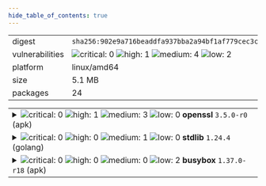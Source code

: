 ```yaml
---
hide_table_of_contents: true
---
```


<table>
<tr><td>digest</td><td><code>sha256:902e9a716beaddfa937bba2a94bf1af779cec3c1a9acc309d68ba7cbea35a833</code></td><tr><tr><td>vulnerabilities</td><td><img alt="critical: 0" src="https://img.shields.io/badge/critical-0-lightgrey"/> <img alt="high: 1" src="https://img.shields.io/badge/high-1-e25d68"/> <img alt="medium: 4" src="https://img.shields.io/badge/medium-4-fbb552"/> <img alt="low: 2" src="https://img.shields.io/badge/low-2-fce1a9"/> <!-- unspecified: 0 --></td></tr>
<tr><td>platform</td><td>linux/amd64</td></tr>
<tr><td>size</td><td>5.1 MB</td></tr>
<tr><td>packages</td><td>24</td></tr>
</table>
</details></table>
</details>

<table>
<tr><td valign="top">
<details><summary><img alt="critical: 0" src="https://img.shields.io/badge/C-0-lightgrey"/> <img alt="high: 1" src="https://img.shields.io/badge/H-1-e25d68"/> <img alt="medium: 3" src="https://img.shields.io/badge/M-3-fbb552"/> <img alt="low: 0" src="https://img.shields.io/badge/L-0-lightgrey"/> <!-- unspecified: 0 --><strong>openssl</strong> <code>3.5.0-r0</code> (apk)</summary>

<small><code>pkg:apk/alpine/openssl@3.5.0-r0?os_name=alpine&os_version=3.22</code></small><br/>

```dockerfile
# Dockerfile (4:31)
FROM alpine:3.22.0 AS deps

ARG GO_APP
ARG GORELEASER_DIST_DIR=/go/src/dist

ARG TARGETOS
ARG TARGETARCH
ARG TARGETVARIANT

RUN mkdir -p /go/bin /go/src ${GORELEASER_DIST_DIR}

COPY --from=build ${GORELEASER_DIST_DIR}/ ${GORELEASER_DIST_DIR}

RUN <<EOT
  set -e 
  apk add --no-cache ca-certificates jq
  cd ${GORELEASER_DIST_DIR}/..

  if [[ ${TARGETARCH} == "arm" ]]; then VARIANT=$(echo ${TARGETVARIANT} | sed 's/^v//'); fi
  BIN_PATH=$(jq -r ".[] |select(.type   == \"Binary\" and \
                                .name   == \"${GO_APP}\" and \
                                .goos   == \"${TARGETOS}\" and \
                                .goarch == \"${TARGETARCH}\" and \
                                (.goarm == \"${VARIANT}\" or .goarm == null)) | .path" < /go/src/dist/artifacts.json)
  cp ${BIN_PATH} /go/bin
EOT

FROM alpine:3.22.0
```

<br/>

<a href="https://scout.docker.com/v/CVE-2025-9230?s=alpine&n=openssl&ns=alpine&t=apk&osn=alpine&osv=3.22&vr=%3C3.5.4-r0"><img alt="high : CVE--2025--9230" src="https://img.shields.io/badge/CVE--2025--9230-lightgrey?label=high%20&labelColor=e25d68"/></a> 

<table>
<tr><td>Affected range</td><td><code>&lt;3.5.4-r0</code></td></tr>
<tr><td>Fixed version</td><td><code>3.5.4-r0</code></td></tr>
<tr><td>EPSS Score</td><td><code>0.026%</code></td></tr>
<tr><td>EPSS Percentile</td><td><code>6th percentile</code></td></tr>
</table>

<details><summary>Description</summary>
<blockquote>



</blockquote>
</details>

<a href="https://scout.docker.com/v/CVE-2025-9231?s=alpine&n=openssl&ns=alpine&t=apk&osn=alpine&osv=3.22&vr=%3C3.5.4-r0"><img alt="medium : CVE--2025--9231" src="https://img.shields.io/badge/CVE--2025--9231-lightgrey?label=medium%20&labelColor=fbb552"/></a> 

<table>
<tr><td>Affected range</td><td><code>&lt;3.5.4-r0</code></td></tr>
<tr><td>Fixed version</td><td><code>3.5.4-r0</code></td></tr>
<tr><td>EPSS Score</td><td><code>0.013%</code></td></tr>
<tr><td>EPSS Percentile</td><td><code>1st percentile</code></td></tr>
</table>

<details><summary>Description</summary>
<blockquote>



</blockquote>
</details>

<a href="https://scout.docker.com/v/CVE-2025-4575?s=alpine&n=openssl&ns=alpine&t=apk&osn=alpine&osv=3.22&vr=%3C3.5.1-r0"><img alt="medium : CVE--2025--4575" src="https://img.shields.io/badge/CVE--2025--4575-lightgrey?label=medium%20&labelColor=fbb552"/></a> 

<table>
<tr><td>Affected range</td><td><code>&lt;3.5.1-r0</code></td></tr>
<tr><td>Fixed version</td><td><code>3.5.1-r0</code></td></tr>
<tr><td>EPSS Score</td><td><code>0.013%</code></td></tr>
<tr><td>EPSS Percentile</td><td><code>2nd percentile</code></td></tr>
</table>

<details><summary>Description</summary>
<blockquote>



</blockquote>
</details>

<a href="https://scout.docker.com/v/CVE-2025-9232?s=alpine&n=openssl&ns=alpine&t=apk&osn=alpine&osv=3.22&vr=%3C3.5.4-r0"><img alt="medium : CVE--2025--9232" src="https://img.shields.io/badge/CVE--2025--9232-lightgrey?label=medium%20&labelColor=fbb552"/></a> 

<table>
<tr><td>Affected range</td><td><code>&lt;3.5.4-r0</code></td></tr>
<tr><td>Fixed version</td><td><code>3.5.4-r0</code></td></tr>
<tr><td>EPSS Score</td><td><code>0.023%</code></td></tr>
<tr><td>EPSS Percentile</td><td><code>5th percentile</code></td></tr>
</table>

<details><summary>Description</summary>
<blockquote>



</blockquote>
</details>
</details></td></tr>

<tr><td valign="top">
<details><summary><img alt="critical: 0" src="https://img.shields.io/badge/C-0-lightgrey"/> <img alt="high: 0" src="https://img.shields.io/badge/H-0-lightgrey"/> <img alt="medium: 1" src="https://img.shields.io/badge/M-1-fbb552"/> <img alt="low: 0" src="https://img.shields.io/badge/L-0-lightgrey"/> <!-- unspecified: 0 --><strong>stdlib</strong> <code>1.24.4</code> (golang)</summary>

<small><code>pkg:golang/stdlib@1.24.4</code></small><br/>

```dockerfile
# Dockerfile (38:38)
COPY --from=deps /etc/ssl/certs/ca-certificates.crt /etc/ssl/certs/
```

<br/>

<a href="https://scout.docker.com/v/CVE-2025-47906?s=golang&n=stdlib&t=golang&vr=%3E%3D1.24.0%2C%3C1.24.6"><img alt="medium : CVE--2025--47906" src="https://img.shields.io/badge/CVE--2025--47906-lightgrey?label=medium%20&labelColor=fbb552"/></a> 

<table>
<tr><td>Affected range</td><td><code>>=1.24.0<br/><1.24.6</code></td></tr>
<tr><td>Fixed version</td><td><code>1.24.6</code></td></tr>
<tr><td>EPSS Score</td><td><code>0.022%</code></td></tr>
<tr><td>EPSS Percentile</td><td><code>4th percentile</code></td></tr>
</table>

<details><summary>Description</summary>
<blockquote>

If the PATH environment variable contains paths which are executables (rather than just directories), passing certain strings to LookPath ("", ".", and ".."), can result in the binaries listed in the PATH being unexpectedly returned.

</blockquote>
</details>
</details></td></tr>

<tr><td valign="top">
<details><summary><img alt="critical: 0" src="https://img.shields.io/badge/C-0-lightgrey"/> <img alt="high: 0" src="https://img.shields.io/badge/H-0-lightgrey"/> <img alt="medium: 0" src="https://img.shields.io/badge/M-0-lightgrey"/> <img alt="low: 2" src="https://img.shields.io/badge/L-2-fce1a9"/> <!-- unspecified: 0 --><strong>busybox</strong> <code>1.37.0-r18</code> (apk)</summary>

<small><code>pkg:apk/alpine/busybox@1.37.0-r18?os_name=alpine&os_version=3.22</code></small><br/>

```dockerfile
# Dockerfile (4:31)
FROM alpine:3.22.0 AS deps

ARG GO_APP
ARG GORELEASER_DIST_DIR=/go/src/dist

ARG TARGETOS
ARG TARGETARCH
ARG TARGETVARIANT

RUN mkdir -p /go/bin /go/src ${GORELEASER_DIST_DIR}

COPY --from=build ${GORELEASER_DIST_DIR}/ ${GORELEASER_DIST_DIR}

RUN <<EOT
  set -e 
  apk add --no-cache ca-certificates jq
  cd ${GORELEASER_DIST_DIR}/..

  if [[ ${TARGETARCH} == "arm" ]]; then VARIANT=$(echo ${TARGETVARIANT} | sed 's/^v//'); fi
  BIN_PATH=$(jq -r ".[] |select(.type   == \"Binary\" and \
                                .name   == \"${GO_APP}\" and \
                                .goos   == \"${TARGETOS}\" and \
                                .goarch == \"${TARGETARCH}\" and \
                                (.goarm == \"${VARIANT}\" or .goarm == null)) | .path" < /go/src/dist/artifacts.json)
  cp ${BIN_PATH} /go/bin
EOT

FROM alpine:3.22.0
```

<br/>

<a href="https://scout.docker.com/v/CVE-2025-46394?s=alpine&n=busybox&ns=alpine&t=apk&osn=alpine&osv=3.22&vr=%3C%3D1.37.0-r19"><img alt="low : CVE--2025--46394" src="https://img.shields.io/badge/CVE--2025--46394-lightgrey?label=low%20&labelColor=fce1a9"/></a> 

<table>
<tr><td>Affected range</td><td><code>&lt;=1.37.0-r19</code></td></tr>
<tr><td>Fixed version</td><td><strong>Not Fixed</strong></td></tr>
<tr><td>EPSS Score</td><td><code>0.015%</code></td></tr>
<tr><td>EPSS Percentile</td><td><code>2nd percentile</code></td></tr>
</table>

<details><summary>Description</summary>
<blockquote>



</blockquote>
</details>

<a href="https://scout.docker.com/v/CVE-2024-58251?s=alpine&n=busybox&ns=alpine&t=apk&osn=alpine&osv=3.22&vr=%3C%3D1.37.0-r19"><img alt="low : CVE--2024--58251" src="https://img.shields.io/badge/CVE--2024--58251-lightgrey?label=low%20&labelColor=fce1a9"/></a> 

<table>
<tr><td>Affected range</td><td><code>&lt;=1.37.0-r19</code></td></tr>
<tr><td>Fixed version</td><td><strong>Not Fixed</strong></td></tr>
<tr><td>EPSS Score</td><td><code>0.017%</code></td></tr>
<tr><td>EPSS Percentile</td><td><code>3rd percentile</code></td></tr>
</table>

<details><summary>Description</summary>
<blockquote>



</blockquote>
</details>
</details></td></tr>
</table>

